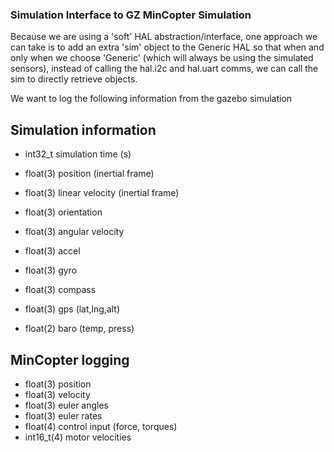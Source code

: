 ### Simulation Interface to GZ MinCopter Simulation
 
Because we are using a 'soft' HAL abstraction/interface, one approach we can take is to add an extra 'sim' object to the Generic HAL so that when and only when we choose 'Generic' (which will always be using the simulated sensors), instead of calling the hal.i2c and hal.uart comms, we can call the sim to directly retrieve objects.


We want to log the following information from the gazebo simulation


## Simulation information
- int32_t simulation time (s)

- float(3) position (inertial frame)
- float(3) linear velocity (inertial frame)
- float(3) orientation
- float(3) angular velocity

- float(3) accel
- float(3) gyro
- float(3) compass
- float(3) gps (lat,lng,alt)
- float(2) baro (temp, press)


## MinCopter logging
- float(3) position
- float(3) velocity
- float(3) euler angles
- float(3) euler rates
- float(4) control input (force, torques)
- int16_t(4) motor velocities


